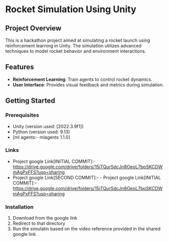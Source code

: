 # Rocket Simulation Using Unity

## Project Overview
This is a hackathon project aimed at simulating a rocket launch using reinforcement learning in Unity. The simulation utilizes advanced techniques to model rocket behavior and environment interactions.

## Features
- **Reinforcement Learning**: Train agents to control rocket dynamics.
- **User Interface**: Provides visual feedback and metrics during simulation.

## Getting Started

### Prerequisites
- Unity (version used: [2022.3.9f1])
- Python (version used: 9.13)
- [ml agents:- mlagents 1.1.0]

### Links
- Project google Link[INITIAL COMMIT]:- https://drive.google.com/drive/folders/15iTQurSdcJn8OeoL7bpSKCDWmAgPxFFS?usp=sharing
- Project google Link[SECOND COMMIT]:- - Project google Link[INITIAL COMMIT]:- https://drive.google.com/drive/folders/15iTQurSdcJn8OeoL7bpSKCDWmAgPxFFS?usp=sharing

### Installation
1. Download from the google link
2. Redirect to that directory
3. Run the simulatin based on the video reference provided in the shared google link
